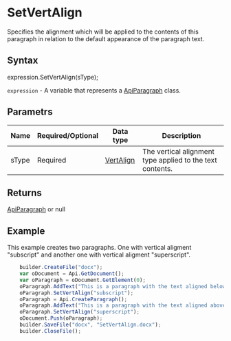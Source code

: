 # SetVertAlign

Specifies the alignment which will be applied to the contents of this paragraph in relation to the default appearance of the paragraph text.

## Syntax

expression.SetVertAlign(sType);

`expression` - A variable that represents a [ApiParagraph](../ApiParagraph.md) class.

## Parametrs

| **Name** | **Required/Optional** | **Data type** | **Description** |
| ------------- | ------------- | ------------- | ------------- |
| sType | Required | [VertAlign](../../../Enumerations/VertAlign.md) | The vertical alignment type applied to the text contents. |

## Returns

[ApiParagraph](../ApiParagraph.md) or null

## Example

This example creates two paragraphs. One with vertical aligment "subscript" and another one with vertical aligment "superscript".

```javascript
	builder.CreateFile("docx");
	var oDocument = Api.GetDocument();
	var oParagraph = oDocument.GetElement(0);
	oParagraph.AddText("This is a paragraph with the text aligned below the baseline vertically.");
	oParagraph.SetVertAlign("subscript");
	oParagraph = Api.CreateParagraph();
	oParagraph.AddText("This is a paragraph with the text aligned above the baseline vertically.");
	oParagraph.SetVertAlign("superscript");
	oDocument.Push(oParagraph);
	builder.SaveFile("docx", "SetVertAlign.docx");
	builder.CloseFile();
```